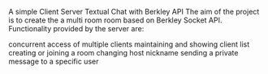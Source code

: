 
A simple Client Server Textual Chat with Berkley API The aim of the project is to create the a multi room room based on Berkley Socket API. Functionality provided by the server are:

concurrent access of multiple clients
maintaining and showing client list
creating or joining a room
changing host nickname
sending a private message to a specific user
